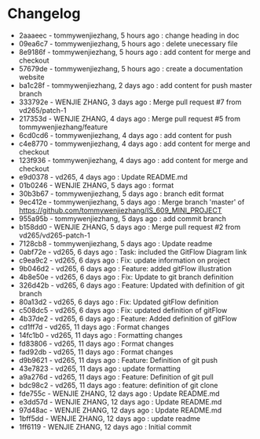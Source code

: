 # Changelog
- 2aaaeec - tommywenjiezhang, 5 hours ago : change heading in doc
- 09ea6c7 - tommywenjiezhang, 5 hours ago : delete unecessary file
- 8e9186f - tommywenjiezhang, 5 hours ago : add content for merge and checkout
- 57679de - tommywenjiezhang, 5 hours ago : create a documentation website
- ba1c28f - tommywenjiezhang, 2 days ago : add content for push master branch
- 333792e - WENJIE ZHANG, 3 days ago : Merge pull request #7 from vd265/patch-1
- 217353d - WENJIE ZHANG, 4 days ago : Merge pull request #5 from tommywenjiezhang/feature
- 6cd0cd6 - tommywenjiezhang, 4 days ago : add content for push
- c4e8770 - tommywenjiezhang, 4 days ago : add content for merge and checkout
- 123f936 - tommywenjiezhang, 4 days ago : add content for merge and checkout
- e9d0378 - vd265, 4 days ago : Update README.md
- 01b0246 - WENJIE ZHANG, 5 days ago : format
- 30b3b67 - tommywenjiezhang, 5 days ago : branch edit format
- 9ec412e - tommywenjiezhang, 5 days ago : Merge branch 'master' of https://github.com/tommywenjiezhang/IS_609_MINI_PROJECT
- 955a95b - tommywenjiezhang, 5 days ago : add commit branch
- b158dd0 - WENJIE ZHANG, 5 days ago : Merge pull request #2 from vd265/vd265-patch-1
- 7128cb8 - tommywenjiezhang, 5 days ago : Update readme
- 0abf72e - vd265, 6 days ago : Task: included the GitFlow Diagram link
- c9ea9c2 - vd265, 6 days ago : Fix: update information on project
- 9b046d2 - vd265, 6 days ago : Feature: added gitFlow illustration
- 4b8e50e - vd265, 6 days ago : Fix: Update to git branch definition
- 326d42b - vd265, 6 days ago : Feature: Updated with definition of git branch
- 80a13d2 - vd265, 6 days ago : Fix: Updated gitFlow definition
- c508dc5 - vd265, 6 days ago : Fix: updated definition of gitFlow
- 4b37de2 - vd265, 6 days ago : Feature: Added definition of gitFlow
- cd1ff7d - vd265, 11 days ago : Format changes
- 14fc1b0 - vd265, 11 days ago : Formatting changes
- fd83806 - vd265, 11 days ago : Format changes
- fad92db - vd265, 11 days ago : Format changes
- d9b9621 - vd265, 11 days ago : Feature: Definition of git push
- 43e7823 - vd265, 11 days ago : update formatting
- a9a276d - vd265, 11 days ago : Feature: Definition of git pull
- bdc98c2 - vd265, 11 days ago : feature: definition of git clone
- fde755c - WENJIE ZHANG, 12 days ago : Update README.md
- e3dd57d - WENJIE ZHANG, 12 days ago : Update README.md
- 97d48ac - WENJIE ZHANG, 12 days ago : Update README.md
- 1bff5dd - WENJIE ZHANG, 12 days ago : update readme
- 1ff6119 - WENJIE ZHANG, 12 days ago : Initial commit